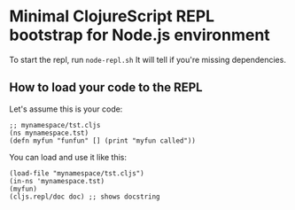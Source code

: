 # Minimal ClojureScript REPL bootstrap for Node.js environment

To start the repl, run ``node-repl.sh``
It will tell if you're missing dependencies.

## How to load your code to the REPL

Let's assume this is your code:

```
;; mynamespace/tst.cljs
(ns mynamespace.tst)
(defn myfun "funfun" [] (print "myfun called"))
```

You can load and use it like this:

```
(load-file "mynamespace/tst.cljs")
(in-ns 'mynamespace.tst)
(myfun)
(cljs.repl/doc doc) ;; shows docstring
```

